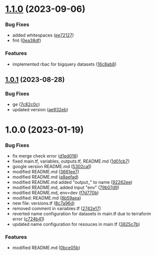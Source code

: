 # [1.1.0](https://github.com/data-platform-hq/terraform-google-bigquery/compare/v1.0.1...v1.1.0) (2023-09-06)


### Bug Fixes

* added whitespaces ([ee72127](https://github.com/data-platform-hq/terraform-google-bigquery/commit/ee72127c625f45508f8b4c78cd966fb7a2e5be86))
* fmt ([0ea38df](https://github.com/data-platform-hq/terraform-google-bigquery/commit/0ea38df6492e6f87acd4c3c0a520924aaee388d6))


### Features

* implemented rbac for bigquery datasets ([16c8ab8](https://github.com/data-platform-hq/terraform-google-bigquery/commit/16c8ab875bf073ef7380c15100d898f88d376f63))

## [1.0.1](https://github.com/data-platform-hq/terraform-google-bigquery/compare/v1.0.0...v1.0.1) (2023-08-28)


### Bug Fixes

* ge ([7c82c0c](https://github.com/data-platform-hq/terraform-google-bigquery/commit/7c82c0c2430ed4e0a08e8b8067ea136a8cfef8e5))
* updated version ([ae932eb](https://github.com/data-platform-hq/terraform-google-bigquery/commit/ae932eb3ce204bc7b2ec8d3c12bd1475598b2d6b))

# 1.0.0 (2023-01-19)


### Bug Fixes

* fix merge check error ([d1ed016](https://github.com/data-platform-hq/terraform-google-bigquery/commit/d1ed0163fb244c357878573d117f15b21a11cfb4))
* fixed main.tf, variables, outputs.tf, README.md ([1d01cb7](https://github.com/data-platform-hq/terraform-google-bigquery/commit/1d01cb790e06759ab79d3a96207ee69843168dfc))
* google version README.md ([5302ca1](https://github.com/data-platform-hq/terraform-google-bigquery/commit/5302ca10cfb95533b2f843e025379628a151d5d4))
* modified   README.md ([3661ee7](https://github.com/data-platform-hq/terraform-google-bigquery/commit/3661ee7fadb9aa69edb858e53d5c1f279896d9cf))
* modified README.md ([a8aefad](https://github.com/data-platform-hq/terraform-google-bigquery/commit/a8aefad1d19bb784d6a7309acb5afda5c7011ca7))
* modified README.md added "output_" to name ([92262ee](https://github.com/data-platform-hq/terraform-google-bigquery/commit/92262ee1b7ffcae9b1c6712be03f3c0689d3f7ef))
* modified README.md, added input "env" ([79b07d9](https://github.com/data-platform-hq/terraform-google-bigquery/commit/79b07d9cee83e8003719b46404ba85e88138c8dd))
* modified README.md, env=dev ([f7d770b](https://github.com/data-platform-hq/terraform-google-bigquery/commit/f7d770bb67a6054d3e3512ea39529d1ef7f5b9d3))
* modified:   README.md ([8b59aea](https://github.com/data-platform-hq/terraform-google-bigquery/commit/8b59aea1403855773535a11ac5c7432449392d2b))
* new file:   versions.tf ([8c7a96d](https://github.com/data-platform-hq/terraform-google-bigquery/commit/8c7a96dd7394db8983456e5c12cb090fc8e20464))
* removed comment in variables.tf ([2742e17](https://github.com/data-platform-hq/terraform-google-bigquery/commit/2742e17d2ba6388d805ef22e4ec2e7c724bb24ea))
* reverted name configuration for datasets in main.tf due to terraform error ([c724b41](https://github.com/data-platform-hq/terraform-google-bigquery/commit/c724b4116f8bfbc17fbaa6e17eaaec63a5c90db8))
* updated name configuration for resouces in main.tf ([3825c7b](https://github.com/data-platform-hq/terraform-google-bigquery/commit/3825c7b870ccd1cc2b12c1584997de62d2167c85))


### Features

* modified README.md ([0bce05b](https://github.com/data-platform-hq/terraform-google-bigquery/commit/0bce05bf2fb993e9522f166146ba1c60b8957904))
